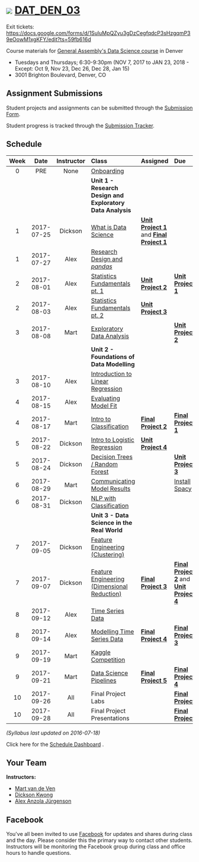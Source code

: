 # ![](https://ga-dash.s3.amazonaws.com/production/assets/logo-9f88ae6c9c3871690e33280fcf557f33.png) [DAT_DEN_03](https://github.com/ga-students/DAT-DEN-03)

Exit tickets: https://docs.google.com/forms/d/1SuluMpQZyu3gDzCegfqdcP3sHzgqmP39eOowM1xgKFY/edit?ts=59fb616d


Course materials for [General Assembly's Data Science course](https://generalassemb.ly/education/data-science?where=denver) in Denver


* Tuesdays and Thursdays; 6:30-9:30pm (NOV 7, 2017 to JAN 23, 2018 - Except: Oct 9, Nov 23, Dec 26, Dec 28, Jan 15)
* 3001 Brighton Boulevard, Denver, CO

## Assignment Submissions

Student projects and assignments can be submitted through the [Submission Form](https://goo.gl/forms/3k6YWyd65bpOsY2X2).

Student progress is tracked through the [Submission Tracker](https://public.tableau.com/views/GA-DS_HK_14-HWSubmission/SubmissionSummary?:embed=y&:display_count=yes&publish=yes).

## Schedule

| Week | Date | Instructor | Class | Assigned | Due |
|:---:|:---:|:---:|:---|:---|:---|
| 0 | PRE | None | [Onboarding](https://docs.google.com/document/d/1N-zVkcYfUiWuTLCqOwNihyx9ysI8JCxfe4Vh419zzGM/) | | |
| | | | **Unit 1 - Research Design and Exploratory Data Analysis** | | |
| 1 | 2017-07-25 | Dickson | [What is Data Science](./lessons/lesson-01) |**[Unit Project 1](./projects/unit-projects/project-1)** and **[Final Project 1](./projects/final-projects/01-lightning-talk)**| |
| 1 | 2017-07-27 | Alex | [Research Design and _pandas_](./lessons/lesson-02) | | |
| 2 | 2017-08-01 | Alex | [Statistics Fundamentals pt. 1](./lessons/lesson-03) | **[Unit Project 2](./projects/unit-projects/project-2)** | **[Unit Project 1](./projects/unit-projects/project-1)** |
| 2 | 2017-08-03 | Alex | [Statistics Fundamentals pt. 2](./lessons/lesson-04) | **[Unit Project 3](./projects/unit-projects/project-3)** | |
| 3 | 2017-08-08 | Mart | [Exploratory Data Analysis](./lessons/lesson-05) | | **[Unit Project 2](./projects/unit-projects/project-2)** |
| | | | **Unit 2 - Foundations of Data Modelling** | | |
| 3 | 2017-08-10 | Alex | [Introduction to Linear Regression](./lessons/lesson-06) | | |
| 4 | 2017-08-15 | Alex | [Evaluating Model Fit](./lessons/lesson-07) | | |
| 4 | 2017-08-17 | Mart | [Intro to Classification](./lessons/lesson-08) | **[Final Project 2](./projects/final-projects/02-experiment-writeup)** | **[Final Project 1](./projects/final-projects/01-lightning-talk)** |
| 5 | 2017-08-22 | Dickson | [Intro to Logistic Regression](./lessons/lesson-09) | **[Unit Project 4](./project./projects/unit-projects/project-4)** | |
| 5 | 2017-08-24 | Dickson | [Decision Trees / Random Forest](./lessons/lesson-10) | |**[Unit Project 3](./projects/unit-projects/project-3)**|
| 6 | 2017-08-29 | Mart | [Communicating Model Results](./lessons/lesson-11) | | [Install Spacy](https://spacy.io/docs/usage/) |
| 6 | 2017-08-31 | Dickson | [NLP with Classification](./lessons/lesson-12) | | |
| | | | **Unit 3 - Data Science in the Real World** | | |
| 7 | 2017-09-05 | Dickson | [Feature Engineering (Clustering)](./lessons/lesson-13) | | |
| 7 | 2017-09-07 | Dickson | [Feature Engineering (Dimensional Reduction)](./lessons/lesson-14) | **[Final Project 3](./projects/final-projects/03-exploratory-analysis)** | **[Final Project 2](./projects/final-projects/02-experiment-writeup)** and **[Unit Project 4](./projects/unit-projects/project-4)** |
| 8 | 2017-09-12 | Alex | [Time Series Data](./lessons/lesson-15) | | |
| 8 | 2017-09-14 | Alex | [Modelling Time Series Data](./lessons/lesson-16) | **[Final Project 4](./projects/final-projects/04-notebook-rough-draft)** | **[Final Project 3](./projects/final-projects/03-exploratory-analysis)** |
| 9 | 2017-09-19 | Mart | [Kaggle Competition](./lessons/lesson-17) | | |
| 9 | 2017-09-21 | Mart | [Data Science Pipelines](./lessons/lesson-18) | **[Final Project 5](./projects/final-projects/05-presentation)** | **[Final Project 4](./projects/final-projects/04-notebook-rough-draft)** |
| 10 | 2017-09-26 | All | Final Project Labs | | **[Final Project](./projects/final-projects/05-presentation)** |
| 10 | 2017-09-28 | All | Final Project Presentations | | **[Final Project](./projects/final-projects/05-presentation)** |

*(Syllabus last updated on 2016-07-18)*

Click here for the [Schedule Dashboard](https://public.tableau.com/views/GA-DS_HK_14-Schedule/Schedule_Dashboard?:embed=y&:display_count=no&:toolbar=no)
.

## Your Team

**Instructors:**

+ [Mart van de Ven](mailto:m@droste.hk)
+ [Dickson Kwong](mailto:dickson@droste.hk)
+ [Alex Anzola Jürgenson](mailto:alex@droste.hk)

## Facebook

You've all been invited to use [Facebook](https://www.facebook.com/groups/1513670858707270/) for updates and shares during class and the day.  Please consider this the primary way to contact other students. Instructors will be monitoring the Facebook group during class and office hours to handle questions.
